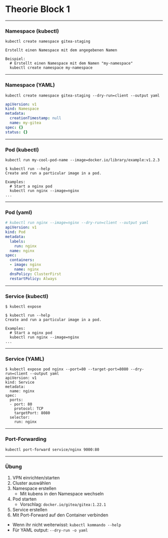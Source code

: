 # Theorie Block 1

---
### Namespace (kubectl)
`kubectl create namespace gitea-staging`
```plain
Erstellt einen Namespace mit dem angegebenen Namen

Beispiel:
  # Erstellt einen Namespace mit dem Namen "my-namespace"
  kubectl create namespace my-namespace
```
--- 
### Namespace (YAML)
`kubectl create namespace gitea-staging --dry-run=client --output yaml`
```yaml
apiVersion: v1
kind: Namespace
metadata:
  creationTimestamp: null
  name: my-gitea
spec: {}
status: {}
```
---
### Pod (kubectl)
`kubectl run my-cool-pod-name --image=docker.io/library/example:v1.2.3`
```plain
$ kubectl run --help
Create and run a particular image in a pod.

Examples:
  # Start a nginx pod
  kubectl run nginx --image=nginx
...
```
--- 
### Pod (yaml)
```yaml
# kubectl run nginx --image=nginx --dry-run=client --output yaml
apiVersion: v1
kind: Pod
metadata:
  labels:
    run: nginx
  name: nginx
spec:
  containers:
  - image: nginx
    name: nginx
  dnsPolicy: ClusterFirst
  restartPolicy: Always
```
--- 
### Service (kubectl)
```plain
$ kubectl expose

$ kubectl run --help
Create and run a particular image in a pod.

Examples:
  # Start a nginx pod
  kubectl run nginx --image=nginx
...
```
--- 
### Service (YAML)
```plain
$ kubectl expose pod nginx --port=80 --target-port=8080 --dry-run=client --output yaml
apiVersion: v1
kind: Service
metadata:
  name: nginx
spec:
  ports:
  - port: 80
    protocol: TCP
    targetPort: 8080
  selector:
    run: nginx
```
--- 
### Port-Forwarding
```plain
kubectl port-forward service/nginx 9000:80
```
--- 
### Übung
1. VPN einrichten/starten
2. Cluster auswählen
3. Namespace erstellen 
    - Mit kubens in den Namespace wechseln
4. Pod starten
    - Vorschlag: `docker.io/gitea/gitea:1.22.1`
5. Service erstellen
6. Mit Port-Forward auf den Container verbinden
- Wenn ihr nicht weiterwisst: `kubectl kommando --help`
- Für YAML output: `--dry-run -o yaml`